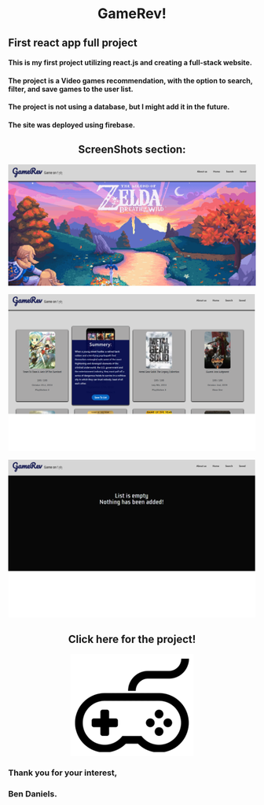 
<div id="header" align="center">
  <h1>GameRev!</h1>
</div>

## First react app full project

#### This is my first project utilizing react.js and creating a full-stack website.<br/>
#### The project is a Video games recommendation, with the option to search, filter, and save games to the user list.<br/>
#### The project is not using a database, but I might add it in the future.<br/>
#### The site was deployed using firebase.<br/>

<h2 align="center">ScreenShots section:</h2>

<p align="center">
  <img src="pic1.png" width="700" title="photo1">
</p>
<p align="center">
  <img src="pic2.png" width="700" title="photo1">
</p>
<p align="center">
  <img src="pic3.png" width="700" title="photo1">
</p>

<h2 align="center">Click here for the project!</h2>
<p align="center">
<a href="https://gamerev-d87e3.web.app/"><img src="icon.png" width="250" title="icon photo" align = "center"></a>
</p>

### Thank you for your interest,
### Ben Daniels.
